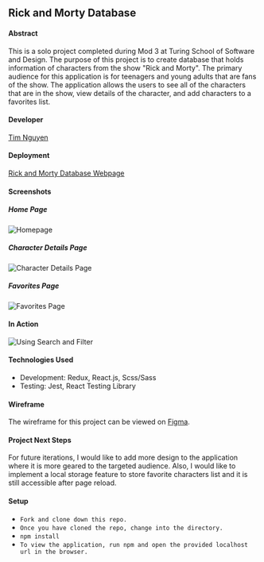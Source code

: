 ## Rick and Morty Database

#### Abstract
This is a solo project completed during Mod 3 at Turing School of Software and Design.  The purpose of this project is to create database that holds information of characters from the show "Rick and Morty". The primary audience for this application is for teenagers and young adults that are fans of the show.  The application allows the users to see all of the characters that are in the show, view details of the character, and add characters to a favorites list.

#### Developer
[Tim Nguyen](https://github.com/TimNguyen21)

#### Deployment
[Rick and Morty Database Webpage](https://timnguyen21.github.io/rick-and-morty)

#### Screenshots
##### Home Page
![Homepage](https://user-images.githubusercontent.com/52939140/79808915-6c7aac80-832c-11ea-80a9-0e298e3bcae4.png)
##### Character Details Page
![Character Details Page](https://user-images.githubusercontent.com/52939140/79808924-74d2e780-832c-11ea-91a8-bc8878b8ff13.png)
##### Favorites Page
![Favorites Page](https://user-images.githubusercontent.com/52939140/79808940-7c928c00-832c-11ea-97ce-9323bb0411c4.png)

#### In Action
![Using Search and Filter](https://media.giphy.com/media/j3tGZ3MpCHaqbZdInC/giphy.gif)

#### Technologies Used
- Development: Redux, React.js, Scss/Sass
- Testing: Jest, React Testing Library

#### Wireframe
The wireframe for this project can be viewed on [Figma](https://www.figma.com/file/t0i74WSoa89O2kYeubiJsU/Rick-and-Morty?node-id=0%3A1).

#### Project Next Steps
For future iterations, I would like to add more design to the application where it is more geared to the targeted audience.  Also, I would like to implement a local storage feature to store favorite characters list and it is still accessible after page reload.

#### Setup
- `Fork and clone down this repo.`
- `Once you have cloned the repo, change into the directory.`
- `npm install`
- `To view the application, run npm and open the provided localhost url in the browser.`
